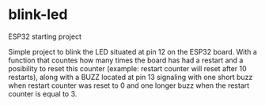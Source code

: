# blink-led
ESP32 starting project

Simple project to blink the LED situated at pin 12 on the ESP32 board. With a function that countes how many times the board has had a restart and a posibility to reset this counter (example: restart counter will reset after 10 restarts), along with a BUZZ located at pin 13 signaling with one short buzz when restart counter was reset to 0 and one longer buzz when the restart counter is equal to 3.